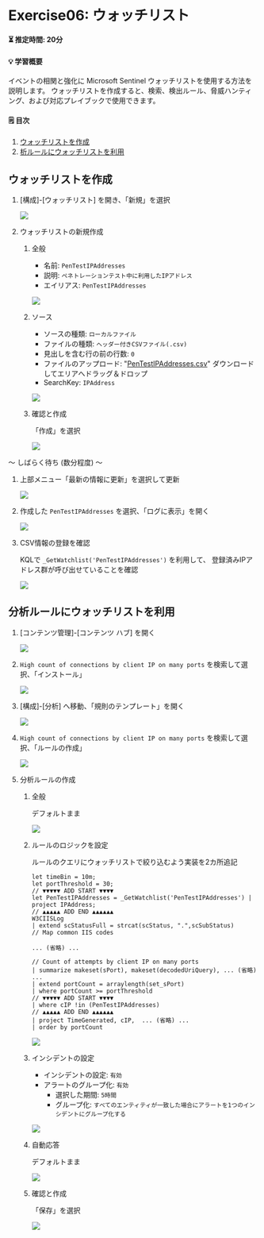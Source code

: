 # Exercise06: ウォッチリスト

#### ⏳ 推定時間: 20分

#### 💡 学習概要

イベントの相関と強化に Microsoft Sentinel ウォッチリストを使用する方法を説明します。
ウォッチリストを作成すると、検索、検出ルール、脅威ハンティング、および対応プレイブックで使用できます。

#### 🗒️ 目次

1. [ウォッチリストを作成](#ウォッチリストを作成)
1. [析ルールにウォッチリストを利用](#分析ルールにウォッチリストを利用)


## ウォッチリストを作成

1. [構成]-[ウォッチリスト] を開き、「新規」を選択

    ![](./images/ex06-101.png)

1. ウォッチリストの新規作成

    1. 全般

        - 名前: `PenTestIPAddresses`
        - 説明: `ペネトレーションテスト中に利用したIPアドレス`
        - エイリアス: `PenTestIPAddresses`

        ![](./images/ex06-102a.png)

    1. ソース

        - ソースの種類: `ローカルファイル`
        - ファイルの種類: `ヘッダー付きCSVファイル(.csv)`
        - 見出しを含む行の前の行数: `0`
        - ファイルのアップロード: "[PenTestIPAddresses.csv](./PenTestIPAddresses.csv)" ダウンロードしてエリアへドラッグ＆ドロップ
        - SearchKey: `IPAddress`

        ![](./images/ex06-102b.png)

    1. 確認と作成

        「作成」を選択

        ![](./images/ex06-102c.png)

～ しばらく待ち (数分程度) ～

1. 上部メニュー「最新の情報に更新」を選択して更新

    ![](./images/ex06-103.png)

1. 作成した `PenTestIPAddresses` を選択、「ログに表示」を開く

    ![](./images/ex06-104.png)

1. CSV情報の登録を確認

    KQLで `_GetWatchlist('PenTestIPAddresses')` を利用して、
    登録済みIPアドレス群が呼び出せていることを確認

    ![](./images/ex06-105.png)


## 分析ルールにウォッチリストを利用

1. [コンテンツ管理]-[コンテンツ ハブ] を開く

    ![](./images/ex06-201.png)

1. `High count of connections by client IP on many ports` を検索して選択、「インストール」

    ![](./images/ex06-202.png)

1. [構成]-[分析] へ移動、「規則のテンプレート」を開く

    ![](./images/ex06-203.png)

1. `High count of connections by client IP on many ports` を検索して選択、「ルールの作成」

    ![](./images/ex06-204.png)

1. 分析ルールの作成

    1. 全般

        デフォルトまま

        ![](./images/ex06-205a.png)

    1. ルールのロジックを設定

        ルールのクエリにウォッチリストで絞り込むよう実装を2カ所追記

        ```
        let timeBin = 10m;
        let portThreshold = 30;
        // ▼▼▼▼▼ ADD START ▼▼▼▼
        let PenTestIPAddresses = _GetWatchlist('PenTestIPAddresses') | project IPAddress;
        // ▲▲▲▲▲ ADD END ▲▲▲▲▲▲
        W3CIISLog
        | extend scStatusFull = strcat(scStatus, ".",scSubStatus)
        // Map common IIS codes

        ... (省略) ...

        // Count of attempts by client IP on many ports
        | summarize makeset(sPort), makeset(decodedUriQuery), ... (省略) ...
        | extend portCount = arraylength(set_sPort)
        | where portCount >= portThreshold
        // ▼▼▼▼▼ ADD START ▼▼▼▼
        | where cIP !in (PenTestIPAddresses)
        // ▲▲▲▲▲ ADD END ▲▲▲▲▲▲
        | project TimeGenerated, cIP,  ... (省略) ...
        | order by portCount
        ```

        ![](./images/ex06-205b.png)

    1. インシデントの設定

        - インシデントの設定: `有効`
        - アラートのグループ化: `有効`
            - 選択した期間: `5時間`
            - グループ化: `すべてのエンティティが一致した場合にアラートを1つのインシデントにグループ化する`

        ![](./images/ex06-205c.png)

    1. 自動応答

        デフォルトまま

        ![](./images/ex06-205d.png)

    1. 確認と作成

        「保存」を選択

        ![](./images/ex06-205e.png)


